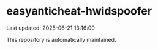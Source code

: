 # easyanticheat-hwidspoofer

Last updated: 2025-06-21 13:16:00

This repository is automatically maintained.
